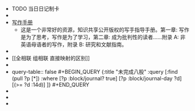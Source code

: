 - TODO  当日日记制卡
-
- [写作手册](https://saylordotorg.github.io/text_handbook-for-writers/)
	- 这是一个非常好的资源，知识共享公开版权的写手指导手册。第一章: 写作是为了思考，写作是为了学习，第二章: 成为批判性的读者……附录 A: 非英语母语者的写作，附录 B: 研究和文献指南。
-
- [[全相联 组相联 直接映射的区别]]
-
- query-table:: false
  #+BEGIN_QUERY
  {:title "未完成八股"
    :query [:find (pull ?p [*]) :where 
          [?p :block/journal? true]
          [?p :block/journal-day ?d]
          [(>= ?d :14d)]
    ]}
  #+END_QUERY
-
-
-
